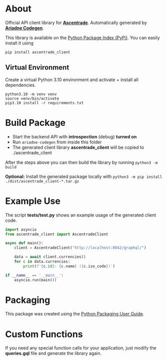 # About
Official API client library for [**Ascentrade**](https://github.com/Ascentrade). Automatically generated by [**Ariadne Codegen**](https://github.com/mirumee/ariadne-codegen).

This library is available on the [Python Package Index (PyPi)](https://pypi.org/project/ascentrade-client/). You can easily install it using
```
pip install ascentrade_client
```

## Virtual Environment
Create a virtual Python 3.10 environment and activate + install all dependencies.
```
python3.10 -m venv venv
source venv/bin/activate
pip3.10 install -r requirements.txt
```

# Build Package
- Start the backend API with **introspection** (debug) **turned on**
- Run ```ariadne-codegen``` from inside this folder
- The generated client library **ascentrade_client** will be copied to ./ascentrade_client

After the steps above you can then build the library by running ```python3 -m build```

**Optional:** Install the generated package locally with ```python3 -m pip install ./dist/ascentrade_client-*.tar.gz```


# Example Use
The script **tests/test.py** shows an example usage of the generated client code.
```python
import asyncio
from ascentrade_client import AscentradeClient

async def main():
	client = AscentradeClient("http://localhost:8042/graphql/")

	data = await client.currencies()
	for c in data.currencies:
		print(f'{c.id}: {c.name} ({c.iso_code})')

if __name__ == '__main__':
	asyncio.run(main())
```

# Packaging
This package was created using the [Python Packaging User Guide](https://packaging.python.org/en/latest/tutorials/packaging-projects/).

# Custom Functions
If you need any special function calls for your application, just modify the **queries.gql** file and generate the library again.
